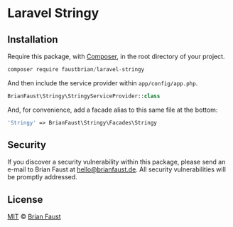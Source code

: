 # Laravel Stringy

## Installation

Require this package, with [Composer](https://getcomposer.org/), in the root directory of your project.

```js
composer require faustbrian/laravel-stringy
```

And then include the service provider within `app/config/app.php`.

```php
BrianFaust\Stringy\StringyServiceProvider::class
```

And, for convenience, add a facade alias to this same file at the bottom:

```php
'Stringy' => BrianFaust\Stringy\Facades\Stringy
```

## Security

If you discover a security vulnerability within this package, please send an e-mail to Brian Faust at hello@brianfaust.de. All security vulnerabilities will be promptly addressed.

## License

[MIT](LICENSE) © [Brian Faust](https://brianfaust.de)
